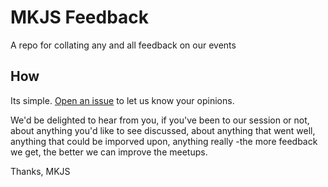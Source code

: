 # MKJS Feedback

A repo for collating any and all feedback on our events

## How
Its simple. [Open an issue](https://github.com/mkjs/feedback/issues/new) to let us know your opinions.  

We'd be delighted to hear from you, if you've been to our session or not, about anything you'd like to see discussed, about anything that went well, anything that could be imporved upon, anything really -the more feedback we get, the better we can improve the meetups.


Thanks,
MKJS
